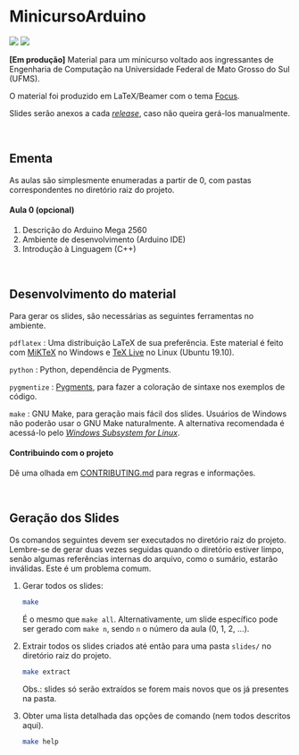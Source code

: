# MinicursoArduino

[![][gh-build-badge]][gh-actions]
[![][license-shield]][repo-url]

[license-shield]: https://img.shields.io/github/license/guilhermgonzaga/MinicursoArduino
[repo-url]:       https://github.com/guilhermgonzaga/MinicursoArduino
[gh-actions]:     https://github.com/guilhermgonzaga/MinicursoArduino/actions
[gh-build-badge]: https://github.com/guilhermgonzaga/MinicursoArduino/workflows/Build%20Slides/badge.svg


**[Em produção]** Material para um minicurso voltado aos ingressantes de Engenharia de Computação na Universidade Federal de Mato Grosso do Sul (UFMS).

O material foi produzido em LaTeX/Beamer com o tema [Focus](https://github.com/elauksap/focus-beamertheme).

Slides serão anexos a cada [*release*](https://github.com/guilhermgonzaga/MinicursoArduino/releases), caso não queira gerá-los manualmente.

<br>

## Ementa

As aulas são simplesmente enumeradas a partir de 0, com pastas correspondentes no diretório raiz do projeto.

#### Aula 0 (opcional)

1. Descrição do Arduino Mega 2560
1. Ambiente de desenvolvimento (Arduino IDE)
1. Introdução à Linguagem (C++)

<br>

## Desenvolvimento do material

Para gerar os slides, são necessárias as seguintes ferramentas no ambiente.

`pdflatex`
: Uma distribuição LaTeX de sua preferência. Este material é feito com [MiKTeX](https://miktex.org/) no Windows e [TeX Live](https://www.tug.org/texlive/) no Linux (Ubuntu 19.10).

`python`
: Python, dependência de Pygments.

`pygmentize`
: [Pygments](https://pygments.org/), para fazer a coloração de sintaxe nos exemplos de código.

`make`
: GNU Make, para geração mais fácil dos slides. Usuários de Windows não poderão usar o GNU Make naturalmente. A alternativa recomendada é acessá-lo pelo [*Windows Subsystem for Linux*](https://docs.microsoft.com/pt-br/windows/wsl/install-win10).

#### Contribuindo com o projeto

Dê uma olhada em [CONTRIBUTING.md](./CONTRIBUTING.md) para regras e informações.

<br>

## Geração dos Slides

Os comandos seguintes devem ser executados no diretório raiz do projeto. Lembre-se de gerar duas vezes seguidas quando o diretório estiver limpo, senão algumas referências internas do arquivo, como o sumário, estarão inválidas. Este é um problema comum.

1. Gerar todos os slides:
	```sh
	make
	```
	É o mesmo que `make all`. Alternativamente, um slide específico pode ser gerado com `make n`, sendo `n` o número da aula (0, 1, 2, ...).

1. Extrair todos os slides criados até então para uma pasta `slides/` no diretório raiz do projeto.
	```sh
	make extract
	```
	Obs.: slides só serão extraídos se forem mais novos que os já presentes na pasta.

1. Obter uma lista detalhada das opções de comando (nem todos descritos aqui).
	```sh
	make help
	```
